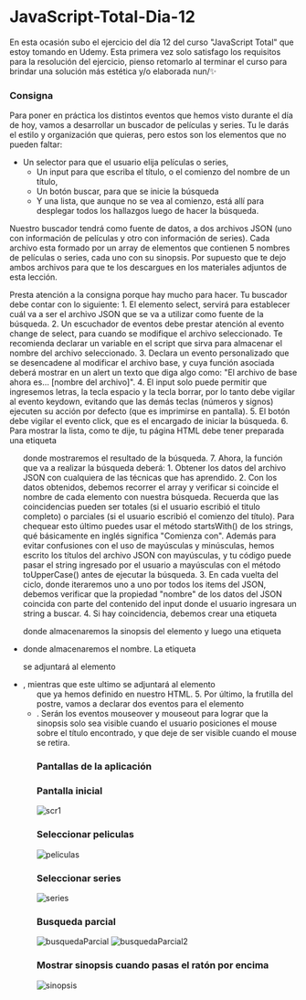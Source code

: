 # JavaScript-Total-Dia-12
En esta ocasión subo el ejercicio del día 12 del curso "JavaScript Total" que estoy tomando en Udemy. 
Esta primera vez solo satisfago los requisitos para la resolución del ejercicio, pienso retomarlo al terminar el curso para brindar una solución más estética y/o elaborada nun/✨

### Consigna
Para poner en práctica los distintos eventos que hemos visto durante el día de hoy, vamos a desarrollar un buscador de películas y series. 
Tu le darás el estilo y organización que quieras, pero estos son los elementos que no pueden faltar:

  * Un selector para que el usuario elija películas o series,
	* Un input para que escriba el título, o el comienzo del nombre de un título,
	* Un botón buscar, para que se inicie la búsqueda
	* Y una lista, que aunque no se vea al comienzo, está allí para desplegar todos los hallazgos luego de hacer la búsqueda.
	
Nuestro buscador tendrá como fuente de datos, a dos archivos JSON (uno con información de películas y 
otro con información de series). Cada archivo esta formado por un array de elementos que contienen 
5 nombres de películas o series, cada uno con su sinopsis. Por supuesto que te dejo 
ambos archivos para que te los descargues en los materiales adjuntos de esta lección.

Presta atención a la consigna porque hay mucho para hacer. Tu buscador debe contar con lo siguiente:
	1. El elemento select, servirá para establecer cuál va a ser el archivo JSON que se va a utilizar como fuente de la búsqueda. 
	2. Un escuchador de eventos debe prestar atención al evento change de select, para cuando se modifique el archivo seleccionado. 
	Te recomienda declarar un variable en el script que sirva para almacenar el nombre del archivo seleccionado.
	3. Declara un evento personalizado que se desencadene al modificar el archivo base, 
	y cuya función asociada deberá mostrar en un alert un texto que diga algo como: "El archivo de base ahora es… [nombre del archivo]".
	4. El input solo puede permitir que ingresemos letras, la tecla espacio y la tecla borrar, 
	por lo tanto debe vigilar al evento keydown, evitando que las demás teclas (números y signos) ejecuten su acción por defecto (que es imprimirse en pantalla). 
	5. El botón debe vigilar el evento click, que es el encargado de iniciar la búsqueda.
	6. Para mostrar la lista, como te dije, tu página HTML debe tener preparada una etiqueta <ul> donde mostraremos el resultado de la búsqueda.
	7. Ahora, la función que va a realizar la búsqueda deberá:
		1. Obtener los datos del archivo JSON con cualquiera de las técnicas que has aprendido. 
		2. Con los datos obtenidos, debemos recorrer el array y verificar si coincide el nombre de cada elemento con nuestra búsqueda. 
		Recuerda que las coincidencias pueden ser totales (si el usuario escribió el titulo completo) o parciales 
		(si el usuario escribió el comienzo del título). Para chequear esto último puedes usar el método startsWith() 
		de los strings, qué básicamente en inglés significa "Comienza con". Además para evitar confusiones con el uso de mayúsculas y minúsculas, 
		hemos escrito los títulos del archivo JSON con mayúsculas, y tu código puede pasar el string ingresado por el usuario a mayúsculas 
		con el método toUpperCase() antes de ejecutar la búsqueda.
		3. En cada vuelta del ciclo, donde iteraremos uno a uno por todos los items del JSON, debemos verificar que la propiedad "nombre" 
		de los datos del JSON coincida con parte del contenido del input donde el usuario ingresara un string a buscar. 
		4. Si hay coincidencia, debemos crear una etiqueta <p> donde almacenaremos la sinopsis del elemento y 
		luego una etiqueta <li> donde almacenaremos el nombre. La etiqueta <p> se adjuntará al elemento <li>, 
		mientras que este ultimo se adjuntará al elemento <ul> que ya hemos definido en nuestro HTML.
		5. Por último, la frutilla del postre, vamos a declarar dos eventos para el elemento <li>. 
		Serán los eventos mouseover y mouseout para lograr que la sinopsis solo sea visible cuando el usuario posiciones 
		el mouse sobre el título encontrado, y que deje de ser visible cuando el mouse se retira.

### Pantallas de la aplicación

### Pantalla inicial
![scr1](https://github.com/Alejandro-Az/JavaScript-Total-Dia-12/assets/105530752/2d27f2e4-aad4-4a51-9579-275f221ff042)

### Seleccionar peliculas
![peliculas](https://github.com/Alejandro-Az/JavaScript-Total-Dia-12/assets/105530752/e716f595-69b0-477a-8fd5-b327cd62d60d)

### Seleccionar series
![series](https://github.com/Alejandro-Az/JavaScript-Total-Dia-12/assets/105530752/2270584a-6037-41c7-9c05-2e2dcda651b4)

### Busqueda parcial
![busquedaParcial](https://github.com/Alejandro-Az/JavaScript-Total-Dia-12/assets/105530752/510fa6d8-8426-4ad9-8996-f2ef0539e7b9)
![busquedaParcial2](https://github.com/Alejandro-Az/JavaScript-Total-Dia-12/assets/105530752/25ec114f-529c-4a22-917c-0d4bd4849d84)

### Mostrar sinopsis cuando pasas el ratón por encima 
![sinopsis](https://github.com/Alejandro-Az/JavaScript-Total-Dia-12/assets/105530752/22554a9d-babf-435d-bf16-4ddc4bfc71e6)




